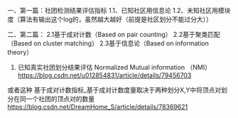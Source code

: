 一、第一篇：社团检测结果评估指标
1.1、已知社区用信息论 
1.2、未知社区用模块度（算法有输出这个log的，虽然越大越好（前提是社区划分不能过分大））

二、第二篇：
2.1基于成对计数（Based on pair counting）
2.2基于聚类匹配（Based on cluster matching）
2.3基于信息论（Based on information theory）


1. 已知真实社团划分结果评估
Normalized Mutual information （NMI）
https://blog.csdn.net/u012854831/article/details/79456703

或者这种
基于成对计数指标_基于成对计数度量取决于两种划分X,Y中将顶点对划分在同一个社团的顶点对的数量
https://blog.csdn.net/DreamHome_S/article/details/78369621
